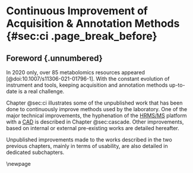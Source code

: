# Continuous Improvement of Acquisition & Annotation Methods {#sec:ci .page_break_before}

## Foreword {.unnumbered}

In 2020 only, over 85 metabolomics resources appeared [@doi:10.1007/s11306-021-01796-1].
With the constant evolution of instrument and tools, keeping acquisition and annotation methods up-to-date is a real challenge.

Chapter @sec:ci illustrates some of the unpublished work that has been done to continuously improve methods used by the laboratory.
One of the major technical improvements, the hyphenation of the [HR](#hr)[MS/MS](#msms) platform with a [CAD](#cad) is described in Chapter @sec:cascade.
Other improvements, based on internal or external pre-existing works are detailed hereafter.

Unpublished improvements made to the works described in the two previous chapters, mainly in terms of usability, are also detailed in dedicated subchapters.

\newpage